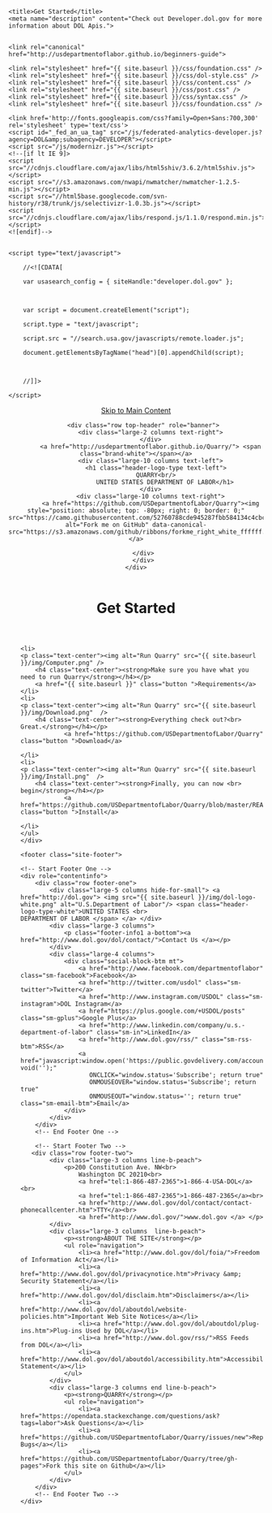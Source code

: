 <html>

  <head>
    <meta charset="utf-8">
    <meta name="viewport" content="width=device-width initial-scale=1" />
    <meta http-equiv="X-UA-Compatible" content="IE=edge">

    <title>Get Started</title>
    <meta name="description" content="Check out Developer.dol.gov for more information about DOL Apis.">
    

    <link rel="canonical" href="http://usdepartmentoflabor.github.io/beginners-guide">
    
	<link rel="stylesheet" href="{{ site.baseurl }}/css/foundation.css" />
	<link rel="stylesheet" href="{{ site.baseurl }}/css/dol-style.css" />
	<link rel="stylesheet" href="{{ site.baseurl }}/css/content.css" />
	<link rel="stylesheet" href="{{ site.baseurl }}/css/post.css" />
	<link rel="stylesheet" href="{{ site.baseurl }}/css/syntax.css" />
	<link rel="stylesheet" href="{{ site.baseurl }}/css/foundation.css" />

    <link href='http://fonts.googleapis.com/css?family=Open+Sans:700,300' rel='stylesheet' type='text/css'>
    <script id="_fed_an_ua_tag" src="/js/federated-analytics-developer.js?agency=DOL&amp;subagency=DEVELOPER"></script>
    <script src="/js/modernizr.js"></script>
    <!--[if lt IE 9]>
    <script src="//cdnjs.cloudflare.com/ajax/libs/html5shiv/3.6.2/html5shiv.js"></script>
    <script src="//s3.amazonaws.com/nwapi/nwmatcher/nwmatcher-1.2.5-min.js"></script>
    <script src="//html5base.googlecode.com/svn-history/r38/trunk/js/selectivizr-1.0.3b.js"></script>
    <script src="//cdnjs.cloudflare.com/ajax/libs/respond.js/1.1.0/respond.min.js"></script>
    <![endif]-->


    <script type="text/javascript">

        //<![CDATA[

        var usasearch_config = { siteHandle:"developer.dol.gov" };



        var script = document.createElement("script");

        script.type = "text/javascript";

        script.src = "//search.usa.gov/javascripts/remote.loader.js";

        document.getElementsByTagName("head")[0].appendChild(script);



        //]]>

    </script>

</head>


  <body>

<header class="site-header">
    <div class="wrapper">
        <div class="hide"><a href="#maincontent">Skip to Main Content</a></div>
        <!--Start Banner -->
        <a id="top"></a>

        <div class="row top-header" role="banner">
            <div class="large-2 columns text-right">
			</div>
			<a href="http://usdepartmentoflabor.github.io/Quarry/"> <span class="brand-white"></span></a>
            <div class="large-10 columns text-left">
               <h1 class="header-logo-type text-left">
			   QUARRY<br/>
                    UNITED STATES DEPARTMENT OF LABOR</h1>
			</div>
            <div class="large-10 columns text-right">
			<a href="https://github.com/USDepartmentofLabor/Quarry"><img style="position: absolute; top: -80px; right: 0; border: 0;" src="https://camo.githubusercontent.com/52760788cde945287fbb584134c4cbc2bc36f904/68747470733a2f2f73332e616d617a6f6e6177732e636f6d2f6769746875622f726962626f6e732f666f726b6d655f72696768745f77686974655f6666666666662e706e67" alt="Fork me on GitHub" data-canonical-src="https://s3.amazonaws.com/github/ribbons/forkme_right_white_ffffff.png"></a>

		</div>
		</div>
    </div>
</header>


   <div class="row">
    <header class="post-header">
        <h1 class="post_title_dataset">Get Started</h1>
    </header>
    <ul class="small-block-grid-3 text-center">
  
	<li>
	<p class="text-center"><img alt="Run Quarry" src="{{ site.baseurl }}/img/Computer.png" />
        <h4 class="text-center"><strong>Make sure you have what you need to run Quarry</strong></h4></p>
		<a href="{{ site.baseurl }}" class="button ">Requirements</a>
	</li>
	<li>
	<p class="text-center"><img alt="Run Quarry" src="{{ site.baseurl }}/img/Download.png"  />
        <h4 class="text-center"><strong>Everything check out?<br> Great.</strong></h4></p>
				<a href="https://github.com/USDepartmentofLabor/Quarry" class="button ">Download</a>

	</li>
	<li>
	<p class="text-center"><img alt="Run Quarry" src="{{ site.baseurl }}/img/Install.png"  />
        <h4 class="text-center"><strong>Finally, you can now <br> begin</strong></h4></p>
				<a href="https://github.com/USDepartmentofLabor/Quarry/blob/master/README.md" class="button ">Install</a>

	</li>
	</ul>
    </div>

    <footer class="site-footer">

    <!-- Start Footer One -->
    <div role="contentinfo">
        <div class="row footer-one">
            <div class="large-5 columns hide-for-small"> <a href="http://dol.gov"> <img src="{{ site.baseurl }}/img/dol-logo-white.png" alt="U.S.Department of Labor"/> <span class="header-logo-type-white">UNITED STATES <br>
    DEPARTMENT OF LABOR </span> </a> </div>
            <div class="large-3 columns">
                <p class="footer-info1 a-bottom"><a href="http://www.dol.gov/dol/contact/">Contact Us </a></p>
            </div>
            <div class="large-4 columns">
                <div class="social-block-btm mt">
                    <a href="http://www.facebook.com/departmentoflabor"  class="sm-facebook">Facebook</a>
                    <a href="http://twitter.com/usdol" class="sm-twitter">Twitter</a>
                    <a href="http://www.instagram.com/USDOL" class="sm-instagram">DOL Instagram</a>
                    <a href="https://plus.google.com/+USDOL/posts" class="sm-gplus">Google Plus</a>
                    <a href="http://www.linkedin.com/company/u.s.-department-of-labor" class="sm-in">LinkedIn</a>
                    <a href="http://www.dol.gov/rss/" class="sm-rss-btm">RSS</a>
                    <a href="javascript:window.open('https://public.govdelivery.com/accounts/USDOL/subscriber/new','Popup','width=800,height=500,toolbar=no,scrollbars=yes,resizable=yes'); void('');"
                       ONCLICK="window.status='Subscribe'; return true"
                       ONMOUSEOVER="window.status='Subscribe'; return true"
                       ONMOUSEOUT="window.status=''; return true" class="sm-email-btm">Email</a>
                </div>
            </div>
        </div>
        <!-- End Footer One -->

        <!-- Start Footer Two -->
       <div class="row footer-two">
            <div class="large-3 columns line-b-peach">
                <p>200 Constitution Ave. NW<br>
                    Washington DC 20210<br>
                    <a href="tel:1-866-487-2365">1-866-4-USA-DOL</a><br>
                    <a href="tel:1-866-487-2365">1-866-487-2365</a><br>
                    <a href="http://www.dol.gov/dol/contact/contact-phonecallcenter.htm">TTY</a><br>
                    <a href="http://www.dol.gov/">www.dol.gov </a> </p>
            </div>
            <div class="large-3 columns  line-b-peach">
                <p><strong>ABOUT THE SITE</strong></p>
                <ul role="navigation">
                    <li><a href="http://www.dol.gov/dol/foia/">Freedom of Information Act</a></li>
                    <li><a href="http://www.dol.gov/dol/privacynotice.htm">Privacy &amp; Security Statement</a></li>
                    <li><a href="http://www.dol.gov/dol/disclaim.htm">Disclaimers</a></li>
                    <li><a href="http://www.dol.gov/dol/aboutdol/website-policies.htm">Important Web Site Notices</a></li>
                    <li><a href="http://www.dol.gov/dol/aboutdol/plug-ins.htm">Plug-ins Used by DOL</a></li>
                    <li><a href="http://www.dol.gov/rss/">RSS Feeds from DOL</a></li>
                    <li><a href="http://www.dol.gov/dol/aboutdol/accessibility.htm">Accessibility Statement</a></li>
                </ul>
            </div>
            <div class="large-3 columns end line-b-peach">
                <p><strong>QUARRY</strong></p>
                <ul role="navigation">
                    <li><a href="https://opendata.stackexchange.com/questions/ask?tags=labor">Ask Questions</a></li>
                    <li><a href="https://github.com/USDepartmentofLabor/Quarry/issues/new">Report Bugs</a></li>
                    <li><a href="https://github.com/USDepartmentofLabor/Quarry/tree/gh-pages">Fork this site on Github</a></li>
                </ul>
            </div>
        </div>
        <!-- End Footer Two -->
    </div>

</footer>
<script src="/js/vendor/jquery.js"></script>
<script src="/js/vendor/fastclick.js"></script>
<script src="/js/foundation.min.js"></script>

<script>
    $(document).foundation();
</script>
<!-- Never remove this: Resolved IE 8 issue on grids of the CSS Frameworks-->
<script src="/js/rem.min.js" type="text/javascript"></script>
<!-- Never remove above line -->



  </body>

</html>
